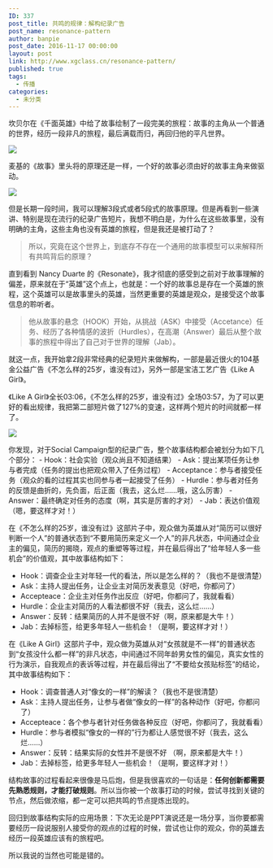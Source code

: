 ```yaml
---
ID: 337
post_title: 共鸣的规律：解构纪录广告
post_name: resonance-pattern
author: banpie
post_date: 2016-11-17 00:00:00
layout: post
link: http://www.xgclass.cn/resonance-pattern/
published: true
tags:
  - 传播
categories:
  - 未分类
---
```

坎贝尔在《千面英雄》中给了故事绘制了一段完美的旅程：故事的主角从一个普通的世界，经历一段非凡的旅程，最后满载而归，再回归他的平凡世界。

![][1]

麦基的《故事》里头将的原理还是一样，一个好的故事必须由好的故事主角来做驱动。

![][2]

但是长期一段时间，我可以理解3段式或者5段式的故事原理。但是再看到一些演讲、特别是现在流行的纪录广告短片，我想不明白是，为什么在这些故事里，没有明确的主角，这些主角也没有英雄的旅程，但是我还是被打动了？

> 所以，究竟在这个世界上，到底存不存在一个通用的故事模型可以来解释所有共鸣背后的原理？

直到看到 Nancy Duarte 的《Resonate》，我才彻底的感受到之前对于故事理解的偏差，原来就在于“英雄”这个点上，也就是：一个好的故事总是存在一个英雄的旅程，这个英雄可以是故事里头的英雄，当然更重要的英雄是观众，是接受这个故事信息的聆听者。

> 他从故事的悬念（HOOK）开始，从挑战（ASK）中接受（Accetance）任务、经历了各种情感的波折（Hurdles），在高潮（Answer）最后从整个故事的旅程中得出了自己对于世界的理解（Jab）。

就这一点，我开始拿2段非常经典的纪录短片来做解构，一部是最近很火的104基金公益广告《不怎么样的25岁，谁没有过》，另外一部是宝洁工艺广告《Like A Girl》。

《Like A Girl》全长03:06，《不怎么样的25岁，谁没有过》全场03:57，为了可以更好的看出规律，我把第二部短片做了127%的变速，这样两个短片的时间就都一样了。

![][3]

你发现，对于Social Campaign型的纪录广告，整个故事结构都会被划分为如下几个部分： - Hook：社会实验（观众尚且不知道结果） - Ask：提出某项任务让参与者完成（任务的提出也把观众带入了任务过程） - Acceptance：参与者接受任务（观众的看的过程其实也同参与者一起接受了任务） - Hurdle：参与者对任务的反馈是曲折的，先负面，后正面（我去，这么烂……哦，这么厉害） - Answer：最终确定对任务的态度（啊，其实是厉害的才对） - Jab：表达价值观（嗯，要这样才对！）

在《不怎么样的25岁，谁没有过》这部片子中，观众做为英雄从对“简历可以很好判断一个人”的普通状态到“不要用简历来定义一个人”的非凡状态，中间通过企业主的偏见，简历的揭晓，观点的重塑等等过程，并在最后得出了“给年轻人多一些机会”的价值观，其中故事结构如下：

*   Hook：调查企业主对年轻一代的看法，所以是怎么样的？（我也不是很清楚）
*   Ask：主持人提出任务，让企业主对简历发表意见（好吧，你都问了）
*   Accepteace：企业主对任务作出反应（好吧，你都问了，我就看看）
*   Hurdle：企业主对简历的人看法都很不好（我去，这么烂……）
*   Answer：反转：结果简历的人并不是很不好（啊，原来都是大牛！）
*   Jab：去掉标签，给更多年轻人一些机会！（是啊，要这样才对！）

在《Like A Girl》这部片子中，观众做为英雄从对“女孩就是不一样”的普通状态到“女孩没什么都一样”的非凡状态，中间通过不同年龄男女性的偏见，真实女性的行为演示，自我观点的表诉等过程，并在最后得出了“不要给女孩贴标签”的结论，其中故事结构如下：

*   Hook：调查普通人对“像女的一样”的解读？（我也不是很清楚）
*   Ask：主持人提出任务，让参与者做“像女的一样”的各种动作（好吧，你都问了）
*   Accepteace：各个参与者针对任务做各种反应（好吧，你都问了，我就看看）
*   Hurdle：参与者模拟“像女的一样的”行为都让人感觉很不好（我去，这么烂……）
*   Answer：反转：结果实际的女性并不是很不好 （啊，原来都是大牛！）
*   Jab：去掉标签，给更多年轻人一些机会！（是啊，要这样才对！）

结构故事的过程看起来很像是马后炮，但是我很喜欢的一句话是：**任何创新都需要先熟悉规则，才能打破规则**。所以当你被一个故事打动的时候，尝试寻找到关键的节点，然后做浓缩，都一定可以把共鸣的节点提炼出现的。

回归到故事结构实际的应用场景：下次无论是PPT演说还是一场分享，当你要都需要经历一段说服别人接受你的观点的过程的时候，尝试也让你的观众，你的英雄去经历一段英雄应该有的旅程吧。

所以我说的当然也可能是错的。

 [1]: http://www.banpie.info/wp-content/uploads/2018/11/故事结构_1114.016.png
 [2]: http://www.banpie.info/wp-content/uploads/2018/11/故事结构_1114.017.png
 [3]: http://www.banpie.info/wp-content/uploads/2018/11/半撇订阅号封面.002.png